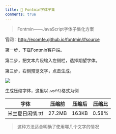 ```yaml
---
title: 🧧 Fontmin字体子集
comments: true
---
```


>Fontmin——JavaScript字体子集化方案

官网：http://ecomfe.github.io/fontmin/#source

第一步，下载Fontmin客户端。

第二步，把文本片段输入左侧栏，选择期望字体。

第三步，右侧预览文字，点击生成。

<img src="https://my-gallery-1306340269.cos.ap-beijing.myqcloud.com/mastermao/Snipaste_2023-03-14_22-58-26.webp">

生成压缩字体，这里以`.woff2`格式为例

| 字体             | 压缩前 | 压缩后 | 压缩比 |
| ---------------- | ------ | ------ | ------ |
| 米兰夏日闲情.ttf | 27.2MB | 163KB  | 0.58%  |

> 这种方法适合明确了使用哪几个文字的情况